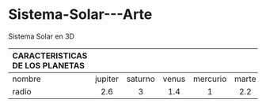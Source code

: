# Sistema-Solar---Arte
Sistema Solar en 3D







| CARACTERISTICAS DE LOS PLANETAS|           |     |              |                |               |              |                |               |        
| :---         |     :---:      |        :---:  |:---:         |     :---:      |        :---:  | :---:        |:---:           | ---:          |
|  nombre      |jupiter| saturno       |  venus       | mercurio       | marte |  tierra     | pluton      | urano     |neptuno       |
|  radio       |  2.6     | 3 |1.4     |    1            | 2.2              |   1.8    |  4      | 3.4        | 3.8|
